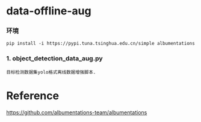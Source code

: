 # data-offline-aug

### 环境

    pip install -i https://pypi.tuna.tsinghua.edu.cn/simple albumentations

### 1. object_detection_data_aug.py

    目标检测数据集yolo格式离线数据增强脚本.

# Reference
https://github.com/albumentations-team/albumentations  